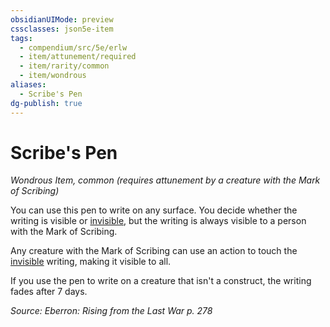```yaml
---
obsidianUIMode: preview
cssclasses: json5e-item
tags:
  - compendium/src/5e/erlw
  - item/attunement/required
  - item/rarity/common
  - item/wondrous
aliases:
  - Scribe's Pen
dg-publish: true
---
```

# Scribe's Pen
*Wondrous Item, common (requires attunement by a creature with the Mark of Scribing)*  


You can use this pen to write on any surface. You decide whether the writing is visible or [invisible](/3-Mechanics/CLI/rules/conditions.md#invisible), but the writing is always visible to a person with the Mark of Scribing.

Any creature with the Mark of Scribing can use an action to touch the [invisible](/3-Mechanics/CLI/rules/conditions.md#invisible) writing, making it visible to all.

If you use the pen to write on a creature that isn't a construct, the writing fades after 7 days.

*Source: Eberron: Rising from the Last War p. 278*